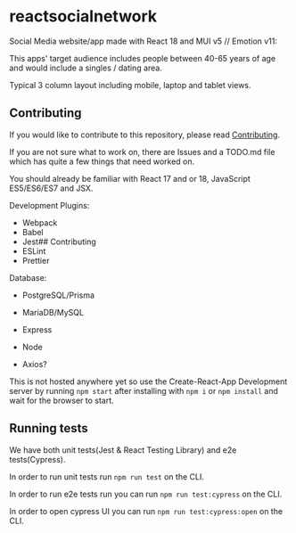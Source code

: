 # reactsocialnetwork

Social Media website/app made with React 18 and MUI v5 // Emotion v11:

This apps' target audience includes people between 40-65 years of age and would include a singles / dating area.

Typical 3 column layout including mobile, laptop and tablet views.

## Contributing

If you would like to contribute to this repository, please read [Contributing](docs/CONTRIBUTING.md).

If you are not sure what to work on, there are Issues and a TODO.md file which has quite a few things that need worked on.

You should already be familiar with React 17 and or 18, JavaScript ES5/ES6/ES7 and JSX.

Development Plugins:

- Webpack
- Babel
- Jest## Contributing
- ESLint
- Prettier

Database:

- PostgreSQL/Prisma
- MariaDB/MySQL

- Express
- Node
- Axios?

This is not hosted anywhere yet so use the Create-React-App Development server by running `npm start` after installing with `npm i` or `npm install` and wait for the browser to start.

## Running tests

We have both unit tests(Jest & React Testing Library) and e2e tests(Cypress).

In order to run unit tests run `npm run test` on the CLI.

In order to run e2e tests run you can run `npm run test:cypress` on the CLI.

In order to open cypress UI you can run `npm run test:cypress:open` on the CLI.
